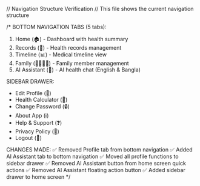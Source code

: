 // Navigation Structure Verification
// This file shows the current navigation structure

/*
BOTTOM NAVIGATION TABS (5 tabs):
1. Home (🏠) - Dashboard with health summary
2. Records (📁) - Health records management  
3. Timeline (📊) - Medical timeline view
4. Family (👨‍👩‍👧‍👦) - Family member management
5. AI Assistant (🤖) - AI health chat (English & Bangla)

SIDEBAR DRAWER:
- Edit Profile (👤)
- Health Calculator (🧮)
- Change Password (🔒)
- About App (ℹ️)
- Help & Support (❓)
- Privacy Policy (🔐)
- Logout (🚪)

CHANGES MADE:
✅ Removed Profile tab from bottom navigation
✅ Added AI Assistant tab to bottom navigation
✅ Moved all profile functions to sidebar drawer
✅ Removed AI Assistant button from home screen quick actions
✅ Removed AI Assistant floating action button
✅ Added sidebar drawer to home screen
*/

